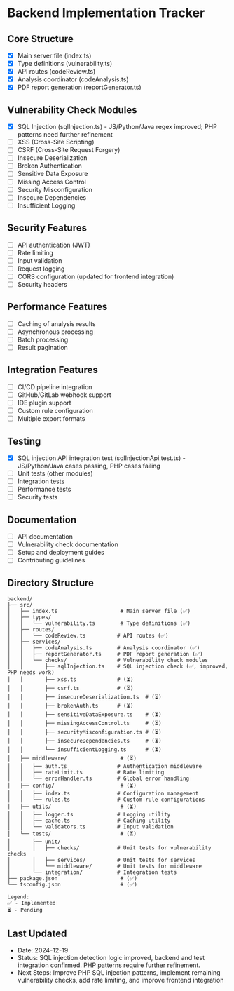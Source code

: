 # Backend Implementation Tracker

## Core Structure
- [x] Main server file (index.ts)
- [x] Type definitions (vulnerability.ts)
- [x] API routes (codeReview.ts)
- [x] Analysis coordinator (codeAnalysis.ts)
- [x] PDF report generation (reportGenerator.ts)

## Vulnerability Check Modules
- [x] SQL Injection (sqlInjection.ts) - JS/Python/Java regex improved; PHP patterns need further refinement
- [ ] XSS (Cross-Site Scripting)
- [ ] CSRF (Cross-Site Request Forgery)
- [ ] Insecure Deserialization
- [ ] Broken Authentication
- [ ] Sensitive Data Exposure
- [ ] Missing Access Control
- [ ] Security Misconfiguration
- [ ] Insecure Dependencies
- [ ] Insufficient Logging

## Security Features
- [ ] API authentication (JWT)
- [ ] Rate limiting
- [ ] Input validation
- [ ] Request logging
- [ ] CORS configuration (updated for frontend integration)
- [ ] Security headers

## Performance Features
- [ ] Caching of analysis results
- [ ] Asynchronous processing
- [ ] Batch processing
- [ ] Result pagination

## Integration Features
- [ ] CI/CD pipeline integration
- [ ] GitHub/GitLab webhook support
- [ ] IDE plugin support
- [ ] Custom rule configuration
- [ ] Multiple export formats

## Testing
- [x] SQL injection API integration test (sqlInjectionApi.test.ts) - JS/Python/Java cases passing, PHP cases failing
- [ ] Unit tests (other modules)
- [ ] Integration tests
- [ ] Performance tests
- [ ] Security tests

## Documentation
- [ ] API documentation
- [ ] Vulnerability check documentation
- [ ] Setup and deployment guides
- [ ] Contributing guidelines

## Directory Structure
```
backend/
├── src/
│   ├── index.ts                    # Main server file (✅)
│   ├── types/
│   │   └── vulnerability.ts        # Type definitions (✅)
│   ├── routes/
│   │   └── codeReview.ts          # API routes (✅)
│   ├── services/
│   │   ├── codeAnalysis.ts        # Analysis coordinator (✅)
│   │   ├── reportGenerator.ts     # PDF report generation (✅)
│   │   └── checks/                # Vulnerability check modules
│   │       ├── sqlInjection.ts    # SQL injection check (✅, improved, PHP needs work)
│   │       ├── xss.ts             # (⏳)
│   │       ├── csrf.ts            # (⏳)
│   │       ├── insecureDeserialization.ts  # (⏳)
│   │       ├── brokenAuth.ts      # (⏳)
│   │       ├── sensitiveDataExposure.ts    # (⏳)
│   │       ├── missingAccessControl.ts     # (⏳)
│   │       ├── securityMisconfiguration.ts # (⏳)
│   │       ├── insecureDependencies.ts     # (⏳)
│   │       └── insufficientLogging.ts      # (⏳)
│   ├── middleware/                 # (⏳)
│   │   ├── auth.ts                # Authentication middleware
│   │   ├── rateLimit.ts           # Rate limiting
│   │   └── errorHandler.ts        # Global error handling
│   ├── config/                     # (⏳)
│   │   ├── index.ts               # Configuration management
│   │   └── rules.ts               # Custom rule configurations
│   ├── utils/                      # (⏳)
│   │   ├── logger.ts              # Logging utility
│   │   ├── cache.ts               # Caching utility
│   │   └── validators.ts          # Input validation
│   └── tests/                      # (⏳)
│       ├── unit/
│       │   ├── checks/            # Unit tests for vulnerability checks
│       │   ├── services/          # Unit tests for services
│       │   └── middleware/        # Unit tests for middleware
│       └── integration/           # Integration tests
├── package.json                    # (✅)
└── tsconfig.json                   # (✅)

Legend:
✅ - Implemented
⏳ - Pending
```

## Last Updated
- Date: 2024-12-19
- Status: SQL injection detection logic improved, backend and test integration confirmed. PHP patterns require further refinement.
- Next Steps: Improve PHP SQL injection patterns, implement remaining vulnerability checks, add rate limiting, and improve frontend integration 